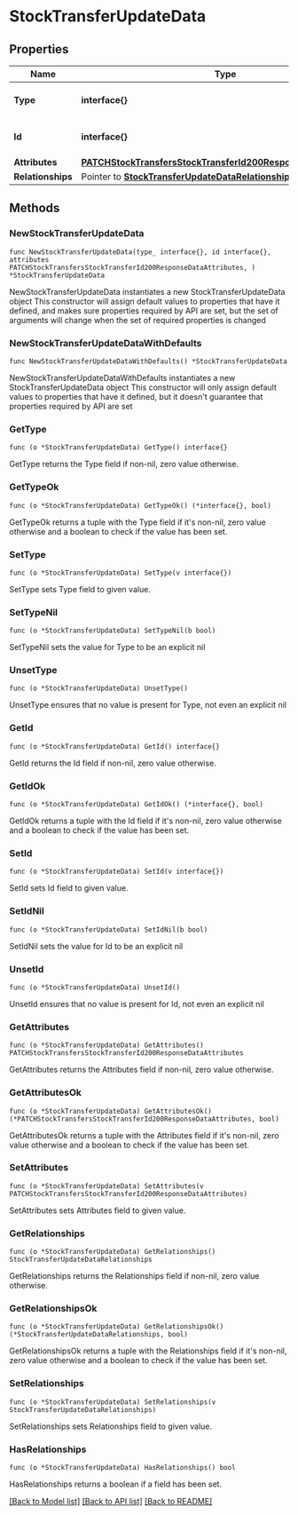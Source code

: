 # StockTransferUpdateData

## Properties

Name | Type | Description | Notes
------------ | ------------- | ------------- | -------------
**Type** | **interface{}** | The resource&#39;s type | 
**Id** | **interface{}** | The resource&#39;s id | 
**Attributes** | [**PATCHStockTransfersStockTransferId200ResponseDataAttributes**](PATCHStockTransfersStockTransferId200ResponseDataAttributes.md) |  | 
**Relationships** | Pointer to [**StockTransferUpdateDataRelationships**](StockTransferUpdateDataRelationships.md) |  | [optional] 

## Methods

### NewStockTransferUpdateData

`func NewStockTransferUpdateData(type_ interface{}, id interface{}, attributes PATCHStockTransfersStockTransferId200ResponseDataAttributes, ) *StockTransferUpdateData`

NewStockTransferUpdateData instantiates a new StockTransferUpdateData object
This constructor will assign default values to properties that have it defined,
and makes sure properties required by API are set, but the set of arguments
will change when the set of required properties is changed

### NewStockTransferUpdateDataWithDefaults

`func NewStockTransferUpdateDataWithDefaults() *StockTransferUpdateData`

NewStockTransferUpdateDataWithDefaults instantiates a new StockTransferUpdateData object
This constructor will only assign default values to properties that have it defined,
but it doesn't guarantee that properties required by API are set

### GetType

`func (o *StockTransferUpdateData) GetType() interface{}`

GetType returns the Type field if non-nil, zero value otherwise.

### GetTypeOk

`func (o *StockTransferUpdateData) GetTypeOk() (*interface{}, bool)`

GetTypeOk returns a tuple with the Type field if it's non-nil, zero value otherwise
and a boolean to check if the value has been set.

### SetType

`func (o *StockTransferUpdateData) SetType(v interface{})`

SetType sets Type field to given value.


### SetTypeNil

`func (o *StockTransferUpdateData) SetTypeNil(b bool)`

 SetTypeNil sets the value for Type to be an explicit nil

### UnsetType
`func (o *StockTransferUpdateData) UnsetType()`

UnsetType ensures that no value is present for Type, not even an explicit nil
### GetId

`func (o *StockTransferUpdateData) GetId() interface{}`

GetId returns the Id field if non-nil, zero value otherwise.

### GetIdOk

`func (o *StockTransferUpdateData) GetIdOk() (*interface{}, bool)`

GetIdOk returns a tuple with the Id field if it's non-nil, zero value otherwise
and a boolean to check if the value has been set.

### SetId

`func (o *StockTransferUpdateData) SetId(v interface{})`

SetId sets Id field to given value.


### SetIdNil

`func (o *StockTransferUpdateData) SetIdNil(b bool)`

 SetIdNil sets the value for Id to be an explicit nil

### UnsetId
`func (o *StockTransferUpdateData) UnsetId()`

UnsetId ensures that no value is present for Id, not even an explicit nil
### GetAttributes

`func (o *StockTransferUpdateData) GetAttributes() PATCHStockTransfersStockTransferId200ResponseDataAttributes`

GetAttributes returns the Attributes field if non-nil, zero value otherwise.

### GetAttributesOk

`func (o *StockTransferUpdateData) GetAttributesOk() (*PATCHStockTransfersStockTransferId200ResponseDataAttributes, bool)`

GetAttributesOk returns a tuple with the Attributes field if it's non-nil, zero value otherwise
and a boolean to check if the value has been set.

### SetAttributes

`func (o *StockTransferUpdateData) SetAttributes(v PATCHStockTransfersStockTransferId200ResponseDataAttributes)`

SetAttributes sets Attributes field to given value.


### GetRelationships

`func (o *StockTransferUpdateData) GetRelationships() StockTransferUpdateDataRelationships`

GetRelationships returns the Relationships field if non-nil, zero value otherwise.

### GetRelationshipsOk

`func (o *StockTransferUpdateData) GetRelationshipsOk() (*StockTransferUpdateDataRelationships, bool)`

GetRelationshipsOk returns a tuple with the Relationships field if it's non-nil, zero value otherwise
and a boolean to check if the value has been set.

### SetRelationships

`func (o *StockTransferUpdateData) SetRelationships(v StockTransferUpdateDataRelationships)`

SetRelationships sets Relationships field to given value.

### HasRelationships

`func (o *StockTransferUpdateData) HasRelationships() bool`

HasRelationships returns a boolean if a field has been set.


[[Back to Model list]](../README.md#documentation-for-models) [[Back to API list]](../README.md#documentation-for-api-endpoints) [[Back to README]](../README.md)



